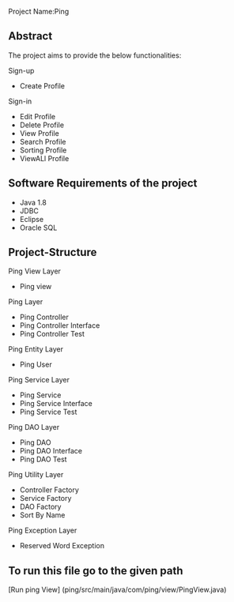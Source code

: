 Project Name:Ping

## Abstract
The project aims to provide the below functionalities:

Sign-up
 * Create Profile

Sign-in
  * Edit Profile
  * Delete Profile
  * View Profile
  * Search Profile
  * Sorting Profile
  * ViewALl Profile
 
## Software Requirements of the project
  * Java 1.8
  * JDBC
  * Eclipse
  * Oracle SQL

## Project-Structure

Ping View Layer
  * Ping view
 
Ping Layer
  * Ping  Controller
  * Ping  Controller Interface
  * Ping Controller Test

Ping Entity Layer
  * Ping  User

Ping Service Layer
  * Ping  Service
  * Ping  Service Interface
  * Ping Service Test

Ping DAO Layer
  * Ping DAO
  * Ping  DAO Interface
  * Ping  DAO Test

Ping Utility Layer
  * Controller Factory
  * Service Factory
  * DAO Factory
  * Sort By Name
 
Ping Exception Layer
  * Reserved Word Exception

## To run this file go to the given path
[Run ping View]
(ping/src/main/java/com/ping/view/PingView.java)
